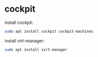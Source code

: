 # cockpit

install cockpit:
```bash
sudo apt install cockpit cockpit-machines
```

install virt-manager:
```bash
sudo apt install virt-manager
```
